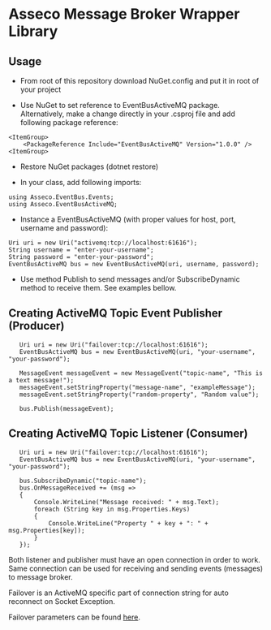 # Asseco Message Broker Wrapper Library

## Usage

- From root of this repository download NuGet.config and put it in root of your project

- Use NuGet to set reference to EventBusActiveMQ package. 
Alternatively, make a change directly in your .csproj file and add following package reference:
```
<ItemGroup>
    <PackageReference Include="EventBusActiveMQ" Version="1.0.0" />
<ItemGroup>
```

- Restore NuGet packages (dotnet restore)

- In your class, add following imports:
```
using Asseco.EventBus.Events;
using Asseco.EventBusActiveMQ;
```

- Instance a EventBusActiveMQ (with proper values for host, port, username and password):
```
Uri uri = new Uri("activemq:tcp://localhost:61616");
String username = "enter-your-username";
String password = "enter-your-password";
EventBusActiveMQ bus = new EventBusActiveMQ(uri, username, password);
```
- Use method Publish to send messages and/or SubscribeDynamic method to receive them. See examples bellow.

## Creating ActiveMQ Topic Event Publisher (Producer)
```
   Uri uri = new Uri("failover:tcp://localhost:61616");
   EventBusActiveMQ bus = new EventBusActiveMQ(uri, "your-username", "your-password");
   
   MessageEvent messageEvent = new MessageEvent("topic-name", "This is a text message!");
   messageEvent.setStringProperty("message-name", "exampleMessage");
   messageEvent.setStringProperty("random-property", "Random value");
   
   bus.Publish(messageEvent);
```

## Creating ActiveMQ Topic Listener (Consumer)
```
   Uri uri = new Uri("failover:tcp://localhost:61616");
   EventBusActiveMQ bus = new EventBusActiveMQ(uri, "your-username", "your-password");
   
   bus.SubscribeDynamic("topic-name");
   bus.OnMessageReceived += (msg =>
   {
       Console.WriteLine("Message received: " + msg.Text);
       foreach (String key in msg.Properties.Keys)
       {
           Console.WriteLine("Property " + key + ": " + msg.Properties[key]);
       }
   });
```

Both listener and publisher must have an open connection in order to work. Same connection can  be used for receiving and sending events (messages) to message broker.

Failover is an ActiveMQ specific part of connection string for auto reconnect on Socket Exception.

Failover parameters can be found [here](http://activemq.apache.org/failover-transport-reference.html).

